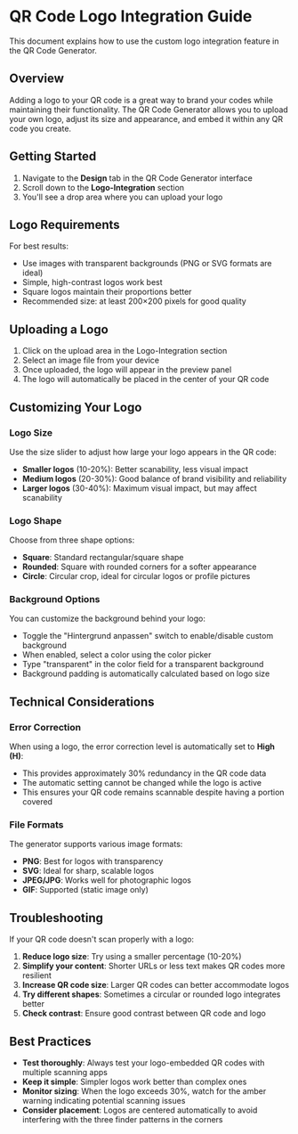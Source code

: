 # QR Code Logo Integration Guide

This document explains how to use the custom logo integration feature in the QR Code Generator.

## Overview

Adding a logo to your QR code is a great way to brand your codes while maintaining their functionality. The QR Code Generator allows you to upload your own logo, adjust its size and appearance, and embed it within any QR code you create.

## Getting Started

1. Navigate to the **Design** tab in the QR Code Generator interface
2. Scroll down to the **Logo-Integration** section
3. You'll see a drop area where you can upload your logo

## Logo Requirements

For best results:
- Use images with transparent backgrounds (PNG or SVG formats are ideal)
- Simple, high-contrast logos work best
- Square logos maintain their proportions better
- Recommended size: at least 200×200 pixels for good quality

## Uploading a Logo

1. Click on the upload area in the Logo-Integration section
2. Select an image file from your device
3. Once uploaded, the logo will appear in the preview panel
4. The logo will automatically be placed in the center of your QR code

## Customizing Your Logo

### Logo Size

Use the size slider to adjust how large your logo appears in the QR code:
- **Smaller logos** (10-20%): Better scanability, less visual impact
- **Medium logos** (20-30%): Good balance of brand visibility and reliability
- **Larger logos** (30-40%): Maximum visual impact, but may affect scanability

### Logo Shape

Choose from three shape options:
- **Square**: Standard rectangular/square shape
- **Rounded**: Square with rounded corners for a softer appearance
- **Circle**: Circular crop, ideal for circular logos or profile pictures

### Background Options

You can customize the background behind your logo:
- Toggle the "Hintergrund anpassen" switch to enable/disable custom background
- When enabled, select a color using the color picker
- Type "transparent" in the color field for a transparent background
- Background padding is automatically calculated based on logo size

## Technical Considerations

### Error Correction

When using a logo, the error correction level is automatically set to **High (H)**:
- This provides approximately 30% redundancy in the QR code data
- The automatic setting cannot be changed while the logo is active
- This ensures your QR code remains scannable despite having a portion covered

### File Formats

The generator supports various image formats:
- **PNG**: Best for logos with transparency
- **SVG**: Ideal for sharp, scalable logos
- **JPEG/JPG**: Works well for photographic logos
- **GIF**: Supported (static image only)

## Troubleshooting

If your QR code doesn't scan properly with a logo:
1. **Reduce logo size**: Try using a smaller percentage (10-20%)
2. **Simplify your content**: Shorter URLs or less text makes QR codes more resilient
3. **Increase QR code size**: Larger QR codes can better accommodate logos
4. **Try different shapes**: Sometimes a circular or rounded logo integrates better
5. **Check contrast**: Ensure good contrast between QR code and logo

## Best Practices

- **Test thoroughly**: Always test your logo-embedded QR codes with multiple scanning apps
- **Keep it simple**: Simpler logos work better than complex ones
- **Monitor sizing**: When the logo exceeds 30%, watch for the amber warning indicating potential scanning issues
- **Consider placement**: Logos are centered automatically to avoid interfering with the three finder patterns in the corners